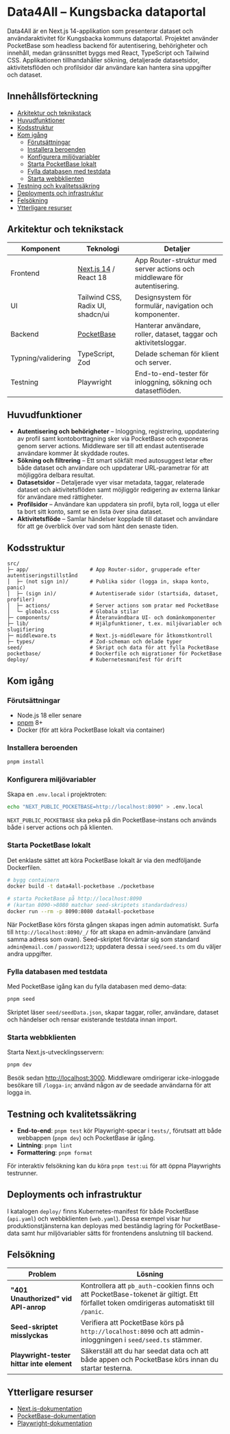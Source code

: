 # Data4All – Kungsbacka dataportal

Data4All är en Next.js 14-applikation som presenterar dataset och användaraktivitet för Kungsbacka kommuns dataportal. Projektet använder PocketBase som headless backend för autentisering, behörigheter och innehåll, medan gränssnittet byggs med React, TypeScript och Tailwind CSS. Applikationen tillhandahåller sökning, detaljerade datasetsidor, aktivitetsflöden och profilsidor där användare kan hantera sina uppgifter och dataset.

## Innehållsförteckning
- [Arkitektur och teknikstack](#arkitektur-och-teknikstack)
- [Huvudfunktioner](#huvudfunktioner)
- [Kodsstruktur](#kodsstruktur)
- [Kom igång](#kom-igång)
  - [Förutsättningar](#förutsättningar)
  - [Installera beroenden](#installera-beroenden)
  - [Konfigurera miljövariabler](#konfigurera-miljövariabler)
  - [Starta PocketBase lokalt](#starta-pocketbase-lokalt)
  - [Fylla databasen med testdata](#fylla-databasen-med-testdata)
  - [Starta webbklienten](#starta-webbklienten)
- [Testning och kvalitetssäkring](#testning-och-kvalitetssäkring)
- [Deployments och infrastruktur](#deployments-och-infrastruktur)
- [Felsökning](#felsökning)
- [Ytterligare resurser](#ytterligare-resurser)

## Arkitektur och teknikstack

| Komponent | Teknologi | Detaljer |
| --- | --- | --- |
| Frontend | [Next.js 14](https://nextjs.org/) / React 18 | App Router-struktur med server actions och middleware för autentisering. |
| UI | Tailwind CSS, Radix UI, shadcn/ui | Designsystem för formulär, navigation och komponenter. |
| Backend | [PocketBase](https://pocketbase.io/) | Hanterar användare, roller, dataset, taggar och aktivitetsloggar. |
| Typning/validering | TypeScript, Zod | Delade scheman för klient och server. |
| Testning | Playwright | End-to-end-tester för inloggning, sökning och datasetflöden. |

## Huvudfunktioner

- **Autentisering och behörigheter** – Inloggning, registrering, uppdatering av profil samt kontoborttagning sker via PocketBase och exponeras genom server actions. Middleware ser till att endast autentiserade användare kommer åt skyddade routes.
- **Sökning och filtrering** – Ett smart sökfält med autosuggest letar efter både dataset och användare och uppdaterar URL-parametrar för att möjliggöra delbara resultat.
- **Datasetsidor** – Detaljerade vyer visar metadata, taggar, relaterade dataset och aktivitetsflöden samt möjliggör redigering av externa länkar för användare med rättigheter.
- **Profilsidor** – Användare kan uppdatera sin profil, byta roll, logga ut eller ta bort sitt konto, samt se en lista över sina dataset.
- **Aktivitetsflöde** – Samlar händelser kopplade till dataset och användare för att ge överblick över vad som hänt den senaste tiden.

## Kodsstruktur

```text
src/
├─ app/                    # App Router-sidor, grupperade efter autentiseringstillstånd
│  ├─ (not sign in)/       # Publika sidor (logga in, skapa konto, panic)
│  ├─ (sign in)/           # Autentiserade sidor (startsida, dataset, profiler)
│  ├─ actions/             # Server actions som pratar med PocketBase
│  └─ globals.css          # Globala stilar
├─ components/             # Återanvändbara UI- och domänkomponenter
├─ lib/                    # Hjälpfunktioner, t.ex. miljövariabler och slugifiering
├─ middleware.ts           # Next.js-middleware för åtkomstkontroll
├─ types/                  # Zod-scheman och delade typer
seed/                      # Skript och data för att fylla PocketBase
pocketbase/                # Dockerfile och migrationer för PocketBase
deploy/                    # Kubernetesmanifest för drift
```

## Kom igång

### Förutsättningar
- Node.js 18 eller senare
- [pnpm](https://pnpm.io/) 8+
- Docker (för att köra PocketBase lokalt via container)

### Installera beroenden
```bash
pnpm install
```

### Konfigurera miljövariabler
Skapa en `.env.local` i projektroten:

```bash
echo "NEXT_PUBLIC_POCKETBASE=http://localhost:8090" > .env.local
```

`NEXT_PUBLIC_POCKETBASE` ska peka på din PocketBase-instans och används både i server actions och på klienten.

### Starta PocketBase lokalt
Det enklaste sättet att köra PocketBase lokalt är via den medföljande Dockerfilen.

```bash
# bygg containern
docker build -t data4all-pocketbase ./pocketbase

# starta PocketBase på http://localhost:8090
# (kartan 8090->8080 matchar seed-skriptets standardadress)
docker run --rm -p 8090:8080 data4all-pocketbase
```

När PocketBase körs första gången skapas ingen admin automatiskt. Surfa till `http://localhost:8090/_/` för att skapa en admin-användare (använd samma adress som ovan). Seed-skriptet förväntar sig som standard `admin@email.com` / `password123`; uppdatera dessa i `seed/seed.ts` om du väljer andra uppgifter.

### Fylla databasen med testdata
Med PocketBase igång kan du fylla databasen med demo-data:

```bash
pnpm seed
```

Skriptet läser `seed/seedData.json`, skapar taggar, roller, användare, dataset och händelser och rensar existerande testdata innan import.

### Starta webbklienten
Starta Next.js-utvecklingsservern:

```bash
pnpm dev
```

Besök sedan [http://localhost:3000](http://localhost:3000). Middleware omdirigerar icke-inloggade besökare till `/logga-in`; använd någon av de seedade användarna för att logga in.

## Testning och kvalitetssäkring

- **End-to-end**: `pnpm test` kör Playwright-specar i `tests/`, förutsatt att både webbappen (`pnpm dev`) och PocketBase är igång.
- **Lintning**: `pnpm lint`
- **Formattering**: `pnpm format`

För interaktiv felsökning kan du köra `pnpm test:ui` för att öppna Playwrights testrunner.

## Deployments och infrastruktur

I katalogen `deploy/` finns Kubernetes-manifest för både PocketBase (`api.yaml`) och webbklienten (`web.yaml`). Dessa exempel visar hur produktionstjänsterna kan deployas med beständig lagring för PocketBase-data samt hur miljövariabler sätts för frontendens anslutning till backend.

## Felsökning

| Problem | Lösning |
| --- | --- |
| **"401 Unauthorized" vid API-anrop** | Kontrollera att `pb_auth`-cookien finns och att PocketBase-tokenet är giltigt. Ett förfallet token omdirigeras automatiskt till `/panic`. |
| **Seed-skriptet misslyckas** | Verifiera att PocketBase körs på `http://localhost:8090` och att admin-inloggningen i `seed/seed.ts` stämmer. |
| **Playwright-tester hittar inte element** | Säkerställ att du har seedat data och att både appen och PocketBase körs innan du startar testerna. |

## Ytterligare resurser

- [Next.js-dokumentation](https://nextjs.org/docs)
- [PocketBase-dokumentation](https://pocketbase.io/docs/)
- [Playwright-dokumentation](https://playwright.dev/docs/intro)

